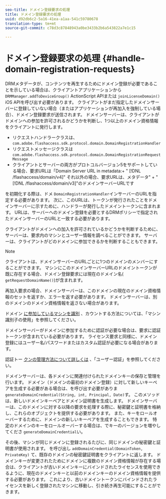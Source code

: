 ```yaml
---
seo-title: ドメイン登録要求の処理
title: ドメイン登録要求の処理
uuid: d92db6c2-5a16-41ea-a1aa-541c59780678
translation-type: tm+mt
source-git-commit: c78d3c87848943a0be3433b2b6a543822a7e1c15

---
```



# ドメイン登録要求の処理 {#handle-domain-registration-requests}

DRMメタデータが、コンテンツを再生するためにドメイン登録が必要であることを示している場合は、クライアントアプリケーションから `DRMManager.addToDeviceGroup()` ActionScript APIまたは `joinLicenseDomain()` iOS APIを呼び出す必要があります。 クライアントがまだ指定したドメインサーバーに登録していない場合（またはアプリケーションが再加入を強制している場合）、ドメイン登録要求が送信されます。 ドメインサーバーは、クライアントがドメインへの参加を許可されるかどうかを判断し、1つ以上のドメイン資格情報をクライアントに発行します。

* リクエストハンドラークラスは、 `com.adobe.flashaccess.sdk.protocol.domain.DomainRegistrationHandler`
* リクエストメッセージクラスは `com.adobe.flashaccess.sdk.protocol.domain.DomainRegistrationRequestMessage`
* クライアントとサーバーの両方がプロトコルバージョン5をサポートしている場合、要求URLは「Domain Server URL in metadata:+ &quot; [!DNL /flashaccess/domain/v4]&quot; それ以外の場合、要求URLは、メタデータ&quot; + &quot; [!DNL /flashaccess/domain/v3]&quot;のドメインサーバーURLです

を初期化する際は、ドメ `DomainRegistrationHandler`インサーバーのURLを指定する必要があります。 次に、このURLは、トークンが発行されたことをドメインサーバーに示すために、ハンドラーが発行したドメイントークンに含まれます。 URLは、サーバーへのドメイン登録を必要とするDRMポリシーで指定されたドメインサーバーのURLと一致する必要があります。

クライアントがドメインへの加入を許可されているかどうかを判断するために、サーバーは、要求内のマシンとユーザー情報を調べることができます。 サーバーは、クライアントがどのドメインに参加できるかを判断することもできます。

>[!NOTE]
>
>クライアントは、ドメインサーバーのURLごとに1つのドメインのメンバーにすることができます。 マシンにこのドメインサーバーURLのドメイントークンが既に存在する場合、ドメイン登録要求には現在のドメイン名( `getRequestDomainName()`)が含まれます。

再加入要求の場合、ドメインサーバーは、このドメインの現在のドメイン資格情報のセットを返すか、エラーを返す必要があります。 ドメインサーバーは、別のドメインのドメイン資格情報を返さない場合があります。

ドメイン [に参加しているマシンを識別](../../protecting-content/implementing-the-license-server/processing-drm-requests.md#use-machine-identifiers) 、カウントする方法については、「マシン識別子の使用」を参照してください。

ドメインサーバーがドメインに参加するために認証が必要な場合は、要求に認証トークンが含まれている必要があります。 ライセンス要求と同様に、ドメイン登録にはユーザー名/パスワードまたはカスタム認証が必要になる場合があります。

認証トー [クンの管理方法について詳しくは](../../protecting-content/implementing-the-license-server/processing-drm-requests.md#user-authentication) 、「ユーザー認証」を参照してください。

ドメインサーバーは、各ドメインに関連付けられたドメインキーの保存と管理を行います。 ドメイン（ドメインの最初のドメイン登録）に対して新しいキーペアを生成する必要がある場合は、を呼び出す必要がありま `generateDomainCredential(String, int, Principal, Date)`す。 このメソッドは、新しいドメインキーペアとドメイン証明書を生成します。 ドメインサーバーは、このドメインに対する以降の要求を処理する際に、秘密鍵と証明書を格納し、これらのオブジェクトを提供する必要があります。 また、キーをロールオーバーするために、ドメインの新しいキーペアを生成することもできます。 特定のドメインのキーをロールオーバーする場合は、でキーのバージョンを増やしてくださ `generateDomainCredential`い。

その後、マシンが同じドメインに登録されるたびに、同じドメインの秘密鍵と証明書が使用されます。 を呼び出し `addDomainCredential(DomainToken, PrivateKey)` て、既存のドメインの秘密鍵証明書をクライアントに返します。 ドメインキーが変更されたためにドメインに複数のドメイン資格情報が存在する場合は、クライアントが古いドメインキーにバインドされたライセンスを使用できるように、現在のドメインキーと以前のドメインキーのドメイン資格情報を提供する必要があります。 これにより、古いドメイントークンにバインドされたライセンスを新しく登録されたマシンに移動し、引き続き再生可能にすることができます。

